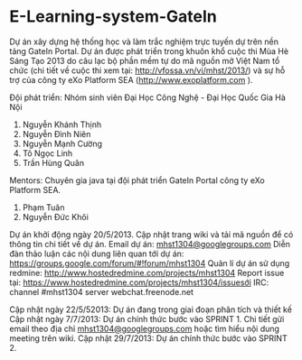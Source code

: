 E-Learning-system-GateIn
========================

Dự án xây dựng hệ thống học và làm trắc nghiệm trực tuyến dự trên nền tảng GateIn Portal. Dự án được phát triển trong 
khuôn khổ cuộc thi Mùa Hè Sáng Tạo 2013 do câu lạc bộ phần mềm tự do mã nguồn mở Việt Nam tổ chức (chi tiết về cuộc
thi xem tại: http://vfossa.vn/vi/mhst/2013/) và sự hỗ trợ của công ty eXo Platform SEA (http://www.exoplatform.com ).

Đội phát triển: Nhóm sinh viên Đại Học Công Nghệ - Đại Học Quốc Gia Hà Nội

1. Nguyễn Khánh Thịnh
2. Nguyễn Đình Niên
3. Nguyễn Mạnh Cường
4. Tô Ngọc Linh
5. Trần Hùng Quân

Mentors: Chuyên gia java tại đội phát triển GateIn Portal công ty eXo Platform SEA.

1. Phạm Tuân
2. Nguyễn Đức Khôi

Dự án khởi động ngày 20/5/2013. Cập nhật trang wiki và tải mã nguồn để có thông tin chi tiết về dự án.
Email dự án: mhst1304@googlegroups.com
Diễn đàn thảo luận các nội dung liên quan tới dự án:  https://groups.google.com/forum/#!forum/mhst1304
Quản lí dự án sử dụng redmine: http://www.hostedredmine.com/projects/mhst1304
Report issue tại: https://www.hostedredmine.com/projects/mhst1304/issuesới
IRC: channel #mhst1304 server webchat.freenode.net

Cập nhật ngày 22/5/52013: Dự án đang trong giai đoạn phân tích và thiết kế
Cập nhật ngày 7/7/2013: Dự án chính thức bước vào SPRINT 1. Chi tiết gửi email theo địa chỉ mhst1304@googlegroups.com
hoặc tìm hiểu nội dung meeting trên wiki.
Cập nhật 29/7/2013: Dự án chính thức bước vào SPRINT 2.





